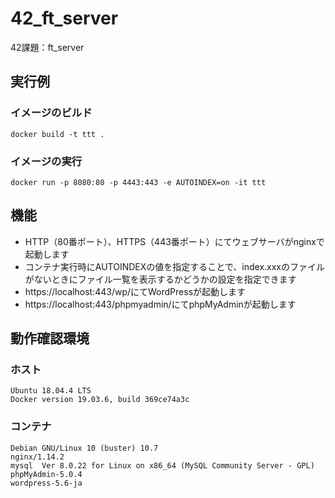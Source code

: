 # 42_ft_server
42課題：ft_server



## 実行例

### イメージのビルド

```
docker build -t ttt .
```

### イメージの実行

```
docker run -p 8080:80 -p 4443:443 -e AUTOINDEX=on -it ttt
```



## 機能

- HTTP（80番ポート）、HTTPS（443番ポート）にてウェブサーバがnginxで起動します
- コンテナ実行時にAUTOINDEXの値を指定することで、index.xxxのファイルがないときにファイル一覧を表示するかどうかの設定を指定できます
- https://localhost:443/wp/にてWordPressが起動します
- https://localhost:443/phpmyadmin/にてphpMyAdminが起動します




## 動作確認環境

### ホスト

```
Ubuntu 18.04.4 LTS
Docker version 19.03.6, build 369ce74a3c
```

### コンテナ

```
Debian GNU/Linux 10 (buster) 10.7
nginx/1.14.2
mysql  Ver 8.0.22 for Linux on x86_64 (MySQL Community Server - GPL)
phpMyAdmin-5.0.4
wordpress-5.6-ja
```



